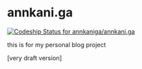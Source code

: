 # annkani.ga

[ ![Codeship Status for annkaniga/annkani.ga](https://app.codeship.com/projects/0fa289c0-1a27-0136-f7b5-06b81823cdbd/status?branch=master)](https://app.codeship.com/projects/284217)

this is for my personal blog project

[very draft version]
